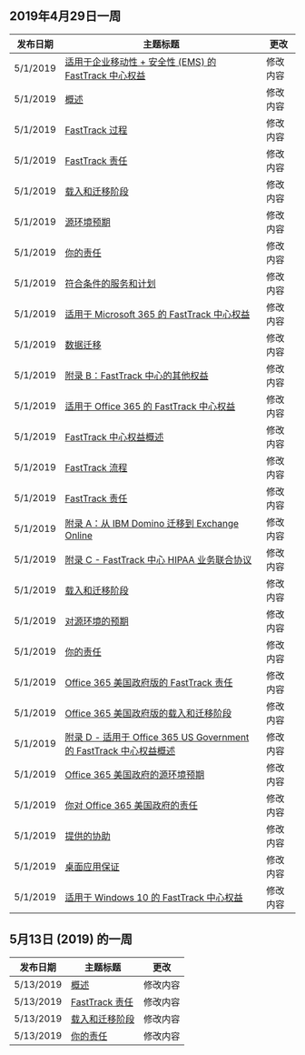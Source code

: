 <!-- This file is generated automatically each week. Changes made to this file will be overwritten.-->




## <a name="week-of-april-29-2019"></a>2019年4月29日一周


| 发布日期 |主题标题 | 更改 |
|------|------------|--------|
| 5/1/2019 | [适用于企业移动性 + 安全性 (EMS) 的 FastTrack 中心权益](/FastTrack/ems-fasttrack-benefit-for-ems) | 修改内容 |
| 5/1/2019 | [概述](/FastTrack/ems-fasttrack-benefit-overview) | 修改内容 |
| 5/1/2019 | [FastTrack 过程](/FastTrack/ems-fasttrack-process) | 修改内容 |
| 5/1/2019 | [FastTrack 责任](/FastTrack/ems-fasttrack-responsibilities) | 修改内容 |
| 5/1/2019 | [载入和迁移阶段](/FastTrack/ems-onboarding-phases) | 修改内容 |
| 5/1/2019 | [源环境预期](/FastTrack/ems-source-environment-expectations) | 修改内容 |
| 5/1/2019 | [你的责任](/FastTrack/ems-your-responsibilities) | 修改内容 |
| 5/1/2019 | [符合条件的服务和计划](/FastTrack/m365-eligible-services-and-plans) | 修改内容 |
| 5/1/2019 | [适用于 Microsoft 365 的 FastTrack 中心权益](/FastTrack/m365-fasttrack-benefit-overview) | 修改内容 |
| 5/1/2019 | [数据迁移](/FastTrack/o365-data-migration) | 修改内容 |
| 5/1/2019 | [附录 B：FastTrack 中心的其他权益](/FastTrack/o365-fasttrack-additional-benefits) | 修改内容 |
| 5/1/2019 | [适用于 Office 365 的 FastTrack 中心权益](/FastTrack/o365-fasttrack-benefit-for-office-365) | 修改内容 |
| 5/1/2019 | [FastTrack 中心权益概述](/FastTrack/o365-fasttrack-benefit-overview) | 修改内容 |
| 5/1/2019 | [FastTrack 流程](/FastTrack/o365-fasttrack-process) | 修改内容 |
| 5/1/2019 | [FastTrack 责任](/FastTrack/o365-fasttrack-responsibilities) | 修改内容 |
| 5/1/2019 | [附录 A：从 IBM Domino 迁移到 Exchange Online](/FastTrack/o365-from-ibm-domino-to-exchange-online) | 修改内容 |
| 5/1/2019 | [附录 C - FastTrack 中心 HIPAA 业务联合协议](/FastTrack/o365-hipaa-business-associate-agreement) | 修改内容 |
| 5/1/2019 | [载入和迁移阶段](/FastTrack/o365-onboarding-and-migration) | 修改内容 |
| 5/1/2019 | [对源环境的预期](/FastTrack/o365-source-environment-expectations) | 修改内容 |
| 5/1/2019 | [你的责任](/FastTrack/o365-your-responsibilities) | 修改内容 |
| 5/1/2019 | [Office 365 美国政府版的 FastTrack 责任](/FastTrack/us-gov-appendix-fasttrack-responsibilities) | 修改内容 |
| 5/1/2019 | [Office 365 美国政府版的载入和迁移阶段](/FastTrack/us-gov-appendix-onboarding-and-migration) | 修改内容 |
| 5/1/2019 | [附录 D - 适用于 Office 365 US Government 的 FastTrack 中心权益概述](/FastTrack/us-gov-appendix-overview) | 修改内容 |
| 5/1/2019 | [Office 365 美国政府的源环境预期](/FastTrack/us-gov-appendix-source-environment-expectations) | 修改内容 |
| 5/1/2019 | [你对 Office 365 美国政府的责任](/FastTrack/us-gov-appendix-your-responsibilities) | 修改内容 |
| 5/1/2019 | [提供的协助](/FastTrack/win-10-daa-assistance-offered) | 修改内容 |
| 5/1/2019 | [桌面应用保证](/FastTrack/win-10-desktop-app-assure) | 修改内容 |
| 5/1/2019 | [适用于 Windows 10 的 FastTrack 中心权益](/FastTrack/win-10-fasttrack-benefit-for-windows-10) | 修改内容 |


## <a name="week-of-may-13-2019"></a>5月13日 (2019) 的一周


| 发布日期 |主题标题 | 更改 |
|------|------------|--------|
| 5/13/2019 | [概述](/FastTrack/ems-fasttrack-benefit-overview) | 修改内容 |
| 5/13/2019 | [FastTrack 责任](/FastTrack/ems-fasttrack-responsibilities) | 修改内容 |
| 5/13/2019 | [载入和迁移阶段](/FastTrack/ems-onboarding-phases) | 修改内容 |
| 5/13/2019 | [你的责任](/FastTrack/ems-your-responsibilities) | 修改内容 |
